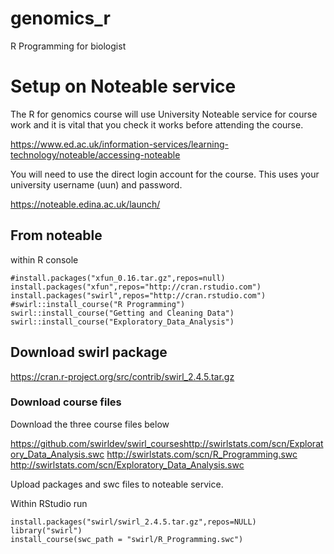 # genomics_r
R Programming for biologist 



# Setup on Noteable service

The R for genomics course will use University Noteable service for course work and it is vital that you check it works before attending the course.
 
https://www.ed.ac.uk/information-services/learning-technology/noteable/accessing-noteable
 
 
You will need to use the direct login account for the course. This uses your university username (uun) and password.
 
https://noteable.edina.ac.uk/launch/
 
## From noteable
within R console
```
#install.packages("xfun_0.16.tar.gz",repos=null)
install.packages("xfun",repos="http://cran.rstudio.com")
install.packages("swirl",repos="http://cran.rstudio.com")
#swirl::install_course("R Programming")
swirl::install_course("Getting and Cleaning Data")
swirl::install_course("Exploratory_Data_Analysis")
```

## Download swirl package 


https://cran.r-project.org/src/contrib/swirl_2.4.5.tar.gz

### Download course files

Download the three course files below

https://github.com/swirldev/swirl_courseshttp://swirlstats.com/scn/Exploratory_Data_Analysis.swc
http://swirlstats.com/scn/R_Programming.swc
http://swirlstats.com/scn/Exploratory_Data_Analysis.swc


Upload packages and swc files to noteable service.


Within RStudio run

```
install.packages("swirl/swirl_2.4.5.tar.gz",repos=NULL)
library("swirl")
install_course(swc_path = "swirl/R_Programming.swc")
````
